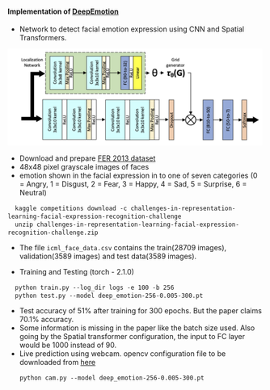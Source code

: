 #### Implementation of [DeepEmotion](https://www.mdpi.com/1424-8220/21/9/3046)

- Network to detect facial emotion expression using CNN and Spatial Transformers.

<img src="model-arch.png" width=600 title="Model architecture">

- Download and prepare [FER 2013 dataset](https://www.kaggle.com/c/challenges-in-representation-learning-facial-expression-recognition-challenge)
- 48x48 pixel grayscale images of faces
- emotion shown in the facial expression in to one of seven categories (0 = Angry, 1 = Disgust, 2 = Fear, 3 = Happy, 4 = Sad, 5 = Surprise, 6 = Neutral)
```
  kaggle competitions download -c challenges-in-representation-learning-facial-expression-recognition-challenge
  unzip challenges-in-representation-learning-facial-expression-recognition-challenge.zip
```
- The file ```icml_face_data.csv``` contains the train(28709 images), validation(3589 images) and test data(3589 images).

- Training and Testing (torch - 2.1.0)
```
  python train.py --log_dir logs -e 100 -b 256
  python test.py --model deep_emotion-256-0.005-300.pt
```
- Test accuracy of 51% after training for 300 epochs. But the paper claims 70.1% accuracy.
- Some information is missing in the paper like the batch size used. Also going by the Spatial transformer configuration, the input to FC layer would be 1000 instead of 90.
- Live prediction using webcam. opencv configuration file to be downloaded from [here](https://raw.githubusercontent.com/opencv/opencv/master/data/haarcascades/haarcascade_frontalface_default.xml)
  ```
  python cam.py --model deep_emotion-256-0.005-300.pt
  ```
  
